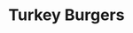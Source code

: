 ---
title: Turkey Burgers
metadata:
  course: Main
  title: Turkey Burgers
  servings: '4'
  source: https://www.hazelblue.co/recipes/turkeyburgers
ingredients:
- name: greek yogurt
  amount: 0.5 cups
- name: turkey mince
  amount: 500 g
- name: ground cumin
  amount: 1.5 tsp
- name: ground cinnamon
  amount: 0.25 tsp
- name: smoked paprika
  amount: 0.25 tsp
- name: grated onion
  amount: '1'
- name: grated cucumber
  amount: '0.25'
- name: salt
  amount: 2.2 tsp
- name: lemon
  amount: '0.5'
- name: sweet potato
  amount: '4'
- name: spices
  amount: some
- name: coconut oil
  amount: some
- name: black pepper
  amount: some
- name: olive oil
  amount: 2 tbps
- name: ground coriander
  amount: 1.5 tsp
cookware:
- name: mixing bowl
- name: griddle pan
- name: small bowl
steps:
- description: Pre-heat the oven to 180C.
- description: Dice the sweet potato into wedges and put them in a mixing bowl.
- description: Add the olive oil and some spices and toss until the wedges are all
    coated and put them in the oven for 30 minutes.
- description: Now they're in the oven you can make your burgers.
- description: 'Add turkey mince, grated onion and the following spices into the mixing
    bowl: ground cumin, ground coriander, ground cinnamon, smoked paprika, salt and
    black pepper.'
- description: Mix the ingredients until they're combined but be careful to not overmix
    because this will give you tough burgers.
- description: Heat a griddle pan on high heat and add a little coconut oil.
- description: Divide the mixture into 4 patties and cook in the pan.
- description: While they're cooking you can make the tzatziki.
- description: Grab a small bowl and combine greek yogurt, grated cucumber, salt and
    black pepper. Squeeze in the juice from half a lemon and put to one side to serve
    with the burgers.


---